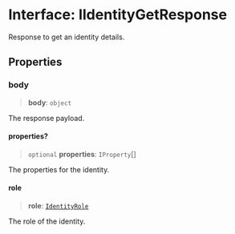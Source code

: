 # Interface: IIdentityGetResponse

Response to get an identity details.

## Properties

### body

> **body**: `object`

The response payload.

#### properties?

> `optional` **properties**: `IProperty`[]

The properties for the identity.

#### role

> **role**: [`IdentityRole`](../enumerations/IdentityRole.md)

The role of the identity.
